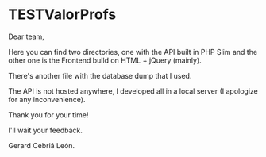 # TESTValorProfs
Dear team,

Here you can find two directories, one with the API built in PHP Slim and the other one is
the Frontend build on HTML + jQuery (mainly).

There's another file with the database dump that I used.

The API is not hosted anywhere, I developed all in a local server (I apologize for any inconvenience).

Thank you for your time!

I'll wait your feedback.

Gerard Cebriá León. 
